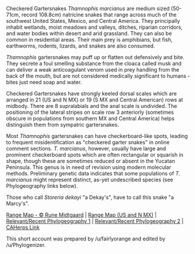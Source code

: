 Checkered Gartersnakes *Thamnophis marcianus* are medium sized (50-71cm, record 108.8cm) natricine snakes that range across much of the southwest United States, Mexico, and Central America.  They principally inhabit wetlands, moist meadows and valleys, ditches, riparian corridors, and water bodies within desert and arid grassland.  They can also be common in residential areas.  Their main prey is amphibians, but fish, earthworms, rodents, lizards, and snakes are also consumed.

*Thamnophis* gartersnakes may puff up or flatten out defensively and bite. They secrete a foul smelling substance from the cloaca called musk and can deliver a weak anticoagulant venom used in prey handling from the back of the mouth, but are not considered medically significant to humans - bites just need soap and water.

Checkered Gartersnakes have strongly keeled dorsal scales which are arranged in 21 (US and N MX) or 19 (S MX and Central American) rows at midbody.  There are 8 supralabials and the anal scale is undivided.  The positioning of the lateral stripes on scale row 3 anteriorly (sometimes obscure in populations from southern MX and Central America) helps distinguish them from sympatric gartersnakes.

Most *Thamnophis* gartersnakes can have checkerboard-like spots, leading to frequent misidentification as "checkered garter snakes" in online comment sections.  *T. marcianus*, however, usually have large and prominent checkerboard spots which are often rectangular or squarish in shape, though these are sometimes reduced or absent in the Yucatan Peninsula.  This genus is in need of revision using modern molecular methods.  Preliminary genetic data indicates that some populations of *T. marcianus* might represent distinct, as-yet undescribed species (see Phylogeography links below).

Those who call *Storeria dekayi* "a Dekay's", have to call this snake "a Marcy's".

[Range Map - © Rune Midtgaard](http://repfocus.dk/maps1/TAX/Serpentes/Colubridae/Thamnophis_marcianus_map.html)  |  [Range Map (US and N MX)](http://www.californiaherps.com/snakes/maps/xtmarcianusspeciesmap3.jpg)  |  [Relevant/Recent Phylogeography 1](http://www.snakeevolution.org/pdfs/Myers_et_al-2016-Journal_of_Biogeography.pdf)  |  [Relevant/Recent Phylogeography 2](https://edwardamyers.files.wordpress.com/2019/08/myers_etal_2019.pdf)  |  [CAHerps Link](http://www.californiaherps.com/snakes/pages/t.m.marcianus.html)

This short account was prepared by /u/fairlyorange and edited by /u/Phylogenizer.